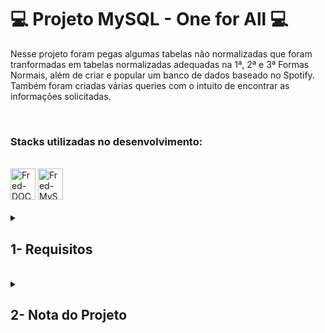 # :computer: Projeto MySQL - One for All :computer:

Nesse projeto foram pegas algumas tabelas não normalizadas que foram tranformadas em tabelas normalizadas adequadas na 1ª, 2ª e 3ª Formas Normais, além de criar e popular um banco de dados baseado no Spotify.
Também foram criadas várias queries com o intuito de encontrar as informações solicitadas.

<br />

### Stacks utilizadas no desenvolvimento:
<div style="display: inline_block"><br>
  <img alt="Fred-DOCKER" height="50" width="40" src="https://cdn.jsdelivr.net/gh/devicons/devicon/icons/docker/docker-plain.svg" />
  <img alt="Fred-MySQL" height="50" width="40" src="https://cdn.jsdelivr.net/gh/devicons/devicon/icons/mysql/mysql-original-wordmark.svg" />
</div>

<br />

<details>
<summary>
  
## 1- Requisitos
  
</summary>

### 1. Normalize as tabelas da planilha SpotifyClone. Após a normalização, crie as tabelas no banco de dados

### 2. Crie uma QUERY que exiba três colunas:
  - A primeira coluna deve exibir a quantidade total de canções. Dê a essa coluna o alias "cancoes".
  - A segunda coluna deve exibir a quantidade total de artistas e deverá ter o alias "artistas".
  - A terceira coluna deve exibir a quantidade de álbuns e deverá ter o alias "albuns".

### 3. Crie uma QUERY que deverá ter apenas três colunas:
  - A primeira coluna deve possuir o alias "pessoa_usuaria" e exibir o nome da pessoa usuária.
  - A segunda coluna deve possuir o alias "musicas_ouvidas" e exibir a quantidade de músicas ouvida pela pessoa com base no seu histórico de reprodução.
  - A terceira coluna deve possuir o alias "total_minutos" e exibir a soma dos minutos ouvidos pela pessoa usuária com base no seu histórico de reprodução.

### 4. Crie uma QUERY que deve mostrar as pessoas usuárias que estavam ativas a partir do ano de 2021, se baseando na data mais recente no histórico de reprodução.
  - A primeira coluna deve possuir o alias "pessoa_usuaria" e exibir o nome da pessoa usuária.
  - A segunda coluna deve ter o alias "status_pessoa_usuaria" e exibir se a pessoa usuária está ativa ou inativa.

### 5. Crie uma QUERY que possua duas colunas:
  - A primeira coluna deve possuir o alias "cancao" e exibir o nome da canção.
  - A segunda coluna deve possuir o alias "reproducoes" e exibir a quantidade de pessoas que já escutaram a canção em questão.

### 6. Crie uma QUERY que deve exibir quatro dados:
  - A primeira coluna deve ter o alias "faturamento_minimo" e exibir o menor valor de plano existente para uma pessoa usuária.
  - A segunda coluna deve ter o alias "faturamento_maximo" e exibir o maior valor de plano existente para uma pessoa usuária.
  - A terceira coluna deve ter o alias "faturamento_medio" e exibir o valor médio dos planos possuídos por pessoas usuárias até o momento.
  - Por fim, a quarta coluna deve ter o alias "faturamento_total" e exibir o valor total obtido com os planos possuídos por pessoas usuárias.

### 7. Crie uma QUERY com as seguintes colunas:
  - A primeira coluna deve exibir o nome da pessoa artista, com o alias "artista".
  - A segunda coluna deve exibir o nome do álbum, com o alias "album".
  - A terceira coluna deve exibir a quantidade de pessoas seguidoras que aquela pessoa artista possui e deve possuir o alias "pessoas_seguidoras".

### 8. Crie uma QUERY que o retorno deve exibir as seguintes colunas:
  - O nome da pessoa artista, com o alias "artista".
  - O nome do álbum, com o alias "album".

### 9. Crie uma QUERY que exibe a quantidade de músicas que estão presentes atualmente no histórico de reprodução de uma pessoa usuária específica. Para este caso queremos saber quantas músicas estão no histórico da usuária "Barbara Liskov" e a consulta deve retornar a seguinte coluna:
  - O valor da quantidade, com o alias "musicas_no_historico".

### 10. Normalize a tabela da planilha SpotifyClone-fav-songs. Após a normalização, crie a tabela no banco de dados.

### 11. Crie uma QUERY que exibe o top 3 de álbuns com as músicas que mais foram favoritadas.
O resultado deve possuir duas colunas:
   - album: O nome do álbum
   - favoritadas: Quantas vezes as músicas do álbum foram favoritadas

### 12. Crie uma QUERY que exibe um ranking de artistas baseado na quantidade de favoritadas em suas músicas.
O resultado deve possuir duas colunas:
   - artista: O nome da pessoa artista
   - ranking: Uma classificação definida pela quantidade de favoritadas as canções da pessoa artista receberam

### 13. Crie uma QUERY que exibe uma relação da quantidade total de pessoas usuárias e favoritadas por faixa etária.

</details>
<br />

<details>
<summary>

## 2- Nota do Projeto

</summary>

## 100% :heavy_check_mark:

![Project-Mysql-One-for-All]()

</details>
<br />
